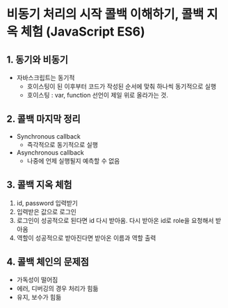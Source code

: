 # 비동기 처리의 시작 콜백 이해하기, 콜백 지옥 체험 (JavaScript ES6)

[자바스크립트 기초 강의 11]: https://www.youtube.com/watch?v=s1vpVCrT8f4&amp;list=PLv2d7VI9OotTVOL4QmPfvJWPJvkmv6h-2&amp;index=11



## 1. 동기와 비동기

- 자바스크립트는 동기적
  - 호이스팅이 된 이후부터 코드가 작성된 순서에 맞춰 하나씩 동기적으로 실행
  - 호이스팅 : var, function 선언이 제일 위로 올라가는 것.



## 2. 콜백 마지막 정리

- Synchronous callback
  - 즉각적으로 동기적으로 실행
- Asynchronous callback
  - 나중에 언제 실행될지 예측할 수 없음



## 3. 콜백 지옥 체험

1. id, password 입력받기
2. 입력받은 값으로 로그인
3. 로그인이 성공적으로 된다면 id 다시 받아옴. 다시 받아온 id로 role을 요청해서 받아옴
4. 역할이 성공적으로 받아진다면 받아온 이름과 역할 출력



## 4. 콜백 체인의 문제점

- 가독성이 떨어짐
- 에러, 디버깅의 경우 처리가 힘듦
- 유지, 보수가 힘듦